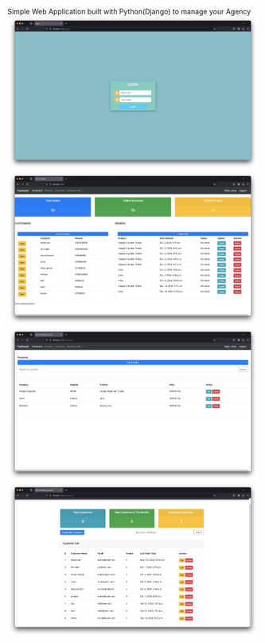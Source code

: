 Simple Web Application built with Python(Django) to manage your Agency
![Cheese!](https://github.com/wh1max/TripMaster/blob/main/images/login.png)
![Cheese!](https://github.com/wh1max/TripMaster/blob/main/images/dashboard.png)
![Cheese!](https://github.com/wh1max/TripMaster/blob/main/images/products.png)
![Cheese!](https://github.com/wh1max/TripMaster/blob/main/images/customer.png)
